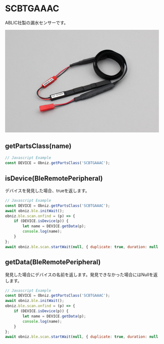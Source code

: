 # SCBTGAAAC

ABLIC社製の漏水センサーです。 

![](image.jpg)


## getPartsClass(name)

```javascript
// Javascript Example
const DEVICE = Obniz.getPartsClass('SCBTGAAAC');
```

## isDevice(BleRemotePeripheral)

デバイスを発見した場合、trueを返します。

```javascript
// Javascript Example
const DEVICE = Obniz.getPartsClass('SCBTGAAAC');
await obniz.ble.initWait();
obniz.ble.scan.onfind = (p) => {
    if (DEVICE.isDevice(p)) {
        let name = DEVICE.getData(p);
        console.log(name);
    }
};
await obniz.ble.scan.startWait(null, { duplicate: true, duration: null });
```

## getData(BleRemotePeripheral)

発見した場合にデバイスの名前を返します。発見できなかった場合にはNullを返します。

```javascript
// Javascript Example
const DEVICE = Obniz.getPartsClass('SCBTGAAAC');
await obniz.ble.initWait();
obniz.ble.scan.onfind = (p) => {
    if (DEVICE.isDevice(p)) {
        let name = DEVICE.getData(p);
        console.log(name);
    }
};
await obniz.ble.scan.startWait(null, { duplicate: true, duration: null });
```
